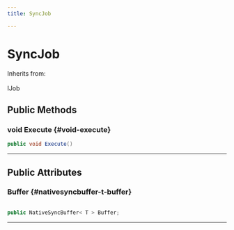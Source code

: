 ```yaml
---
title: SyncJob

---
```


# SyncJob







Inherits from: <br></br>IJob




## Public Methods

### void Execute {#void-execute}

```csharp
public void Execute()
```






-----------

## Public Attributes

### Buffer {#nativesyncbuffer-t-buffer}

```csharp

public NativeSyncBuffer< T > Buffer;

```






-----------


